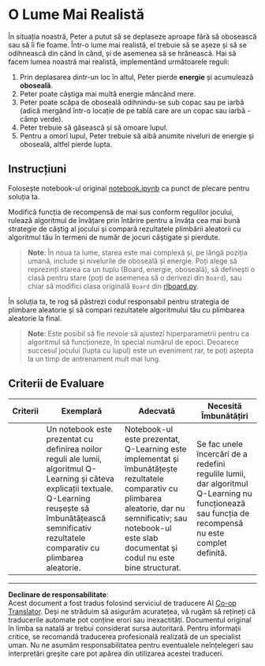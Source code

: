<!--
CO_OP_TRANSLATOR_METADATA:
{
  "original_hash": "68394b2102d3503882e5e914bd0ff5c1",
  "translation_date": "2025-09-05T16:43:57+00:00",
  "source_file": "8-Reinforcement/1-QLearning/assignment.md",
  "language_code": "ro"
}
-->
# O Lume Mai Realistă

În situația noastră, Peter a putut să se deplaseze aproape fără să obosească sau să îi fie foame. Într-o lume mai realistă, el trebuie să se așeze și să se odihnească din când în când, și de asemenea să se hrănească. Hai să facem lumea noastră mai realistă, implementând următoarele reguli:

1. Prin deplasarea dintr-un loc în altul, Peter pierde **energie** și acumulează **oboseală**.
2. Peter poate câștiga mai multă energie mâncând mere.
3. Peter poate scăpa de oboseală odihnindu-se sub copac sau pe iarbă (adică mergând într-o locație de pe tablă care are un copac sau iarbă - câmp verde).
4. Peter trebuie să găsească și să omoare lupul.
5. Pentru a omorî lupul, Peter trebuie să aibă anumite niveluri de energie și oboseală, altfel pierde lupta.

## Instrucțiuni

Folosește notebook-ul original [notebook.ipynb](../../../../8-Reinforcement/1-QLearning/notebook.ipynb) ca punct de plecare pentru soluția ta.

Modifică funcția de recompensă de mai sus conform regulilor jocului, rulează algoritmul de învățare prin întărire pentru a învăța cea mai bună strategie de câștig al jocului și compară rezultatele plimbării aleatorii cu algoritmul tău în termeni de număr de jocuri câștigate și pierdute.

> **Note**: În noua ta lume, starea este mai complexă și, pe lângă poziția umană, include și nivelurile de oboseală și energie. Poți alege să reprezinți starea ca un tuplu (Board, energie, oboseală), să definești o clasă pentru stare (poți de asemenea să o derivezi din `Board`), sau chiar să modifici clasa originală `Board` din [rlboard.py](../../../../8-Reinforcement/1-QLearning/rlboard.py).

În soluția ta, te rog să păstrezi codul responsabil pentru strategia de plimbare aleatorie și să compari rezultatele algoritmului tău cu plimbarea aleatorie la final.

> **Note**: Este posibil să fie nevoie să ajustezi hiperparametrii pentru ca algoritmul să funcționeze, în special numărul de epoci. Deoarece succesul jocului (lupta cu lupul) este un eveniment rar, te poți aștepta la un timp de antrenament mult mai lung.

## Criterii de Evaluare

| Criterii | Exemplară                                                                                                                                                                                             | Adecvată                                                                                                                                                                                | Necesită Îmbunătățiri                                                                                                                      |
| -------- | ----------------------------------------------------------------------------------------------------------------------------------------------------------------------------------------------------- | --------------------------------------------------------------------------------------------------------------------------------------------------------------------------------------- | ------------------------------------------------------------------------------------------------------------------------------------------ |
|          | Un notebook este prezentat cu definirea noilor reguli ale lumii, algoritmul Q-Learning și câteva explicații textuale. Q-Learning reușește să îmbunătățească semnificativ rezultatele comparativ cu plimbarea aleatorie. | Notebook-ul este prezentat, Q-Learning este implementat și îmbunătățește rezultatele comparativ cu plimbarea aleatorie, dar nu semnificativ; sau notebook-ul este slab documentat și codul nu este bine structurat. | Se fac unele încercări de a redefini regulile lumii, dar algoritmul Q-Learning nu funcționează sau funcția de recompensă nu este complet definită. |

---

**Declinare de responsabilitate**:  
Acest document a fost tradus folosind serviciul de traducere AI [Co-op Translator](https://github.com/Azure/co-op-translator). Deși ne străduim să asigurăm acuratețea, vă rugăm să rețineți că traducerile automate pot conține erori sau inexactități. Documentul original în limba sa natală ar trebui considerat sursa autoritară. Pentru informații critice, se recomandă traducerea profesională realizată de un specialist uman. Nu ne asumăm responsabilitatea pentru eventualele neînțelegeri sau interpretări greșite care pot apărea din utilizarea acestei traduceri.